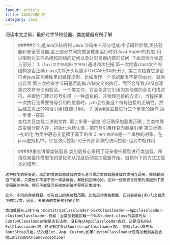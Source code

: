 ```yaml
---
layout: article
title: JAVA沙箱机制
category: java
---
```

阅读本文之前，最好对字节校验器、类加载器有所了解
>#####什么是java沙箱机制
    Java 沙箱由三部分组成:字节码检验器,类装载器和安全管理器,这三部分共同完成装载和运行时对Java Applet的检验,用以限制对文件系统和网络的访问以及对浏览器内部的访问.
    下面具体介绍这三部分：
    1. `class文件校验器(字节码)`通过四次扫描
     第一次检查class文件的结构是否正确.class文件开头以魔术OxCAFEBABE开头.
     第二次检查它是否符合java语言特性里的编译规则。比如发现一个类的超类不是Object，就抛出异常
     第三次检查字节码是否能被JVM安全的执行，而不会导致JVM崩溃
     第四次符号引用验证。一个类文件，它会包含它引用的其他类的全名和描述符，并跟他们建立符号引用（一种虚拟的，非物理连接的方式）。当程序第一次执行到需要符号引用的位置时，jvm会检查这个符号链接的正确性，然后建立真正的物理引用(直接引用)。
    2. `类装载器`主要进行三个步骤的操作
     第一步骤--装载  
      查找并且加载二进制文件.
     第二步骤--链接
      验证确保加载类正确；为类中静态变量分配内存，初始化为默认值；把符号引用转变为直接引用
     第三步骤--初始化 
      为类中静态变量赋予真正的值
    3. `安全管理器`是一个单独的对象，在java虚拟机中，它在访问控制-对于外部资源的访问控制-起到中枢作用

>#####重点讲解类装载器
    类加载核心采用了双亲委托模型进行类加载。所谓双亲委托模型指的是优先从顶层启动类加载器开始，自顶向下的方式加载类的模型。
>   
    这种模型的好处是，底层的类装载器装载的类无法与顶层类装载器装载的类相互调用。哪怕是同包下的类，只要他们不属于同一类装载器，都是相互隔绝的。这对一些有安全隐患的类起到了安全隔离的作用。使它不能冒充系统类来破坏程序正常运作。
>
    此外，不同的类装载器，也有自己的类装载范围。比如启动类装载器，它只会装在jdk/lib目录下的包/类，因此，系统级的类是相对安全的
>
    类加载器从上往下有：BootstrapClassloader->ExtClassloader->AppClassloader->CustomClassloader.例如：当类加载器加载一个叫Student.class的类首先从CustomClassloader取是否有该类，没有在从AppClassloader去取，还是没有则从ExtClassLoader取，还没有才会从BootstrapClassloader取。 加载class首先从BootStrap开始，依次是Ext、App、Custom,如果CustomClassloader没有加载到类则会抛出ClassNotFoundException!
